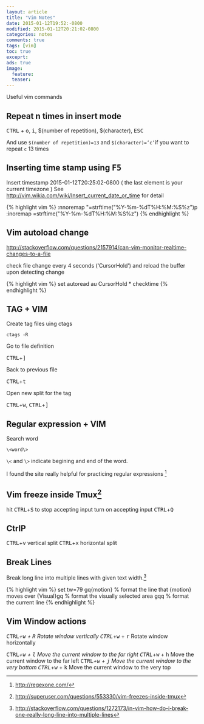 ```yaml
---
layout: article
title: "Vim Notes"
date: 2015-01-12T19:52:-0800
modified: 2015-01-12T20:21:02-0800
categories: notes
comments: true
tags: [vim]
toc: true
exceprt:
ads: true
image:
  feature:
  teaser:
---
```


Useful vim commands

## Repeat n times in insert mode

<kbd>CTRL</kbd> + <kbd>o</kbd>, <kbd>i</kbd>, $(number of repetition), $(character), <kbd>ESC</kbd>

And use `$(number of repetition)=13` and `$(character)=’c’`if you want to repeat `c` 13 times
## Inserting time stamp using <kbd>F5</kbd>

Insert timestamp 2015-01-12T20:25:02-0800 ( the last element is your current timezone )
See <http://vim.wikia.com/wiki/Insert_current_date_or_time> for detail

<!--more-->

{% highlight vim %}
:nnoremap <F5> "=strftime("%Y-%m-%dT%H:%M:%S%z")<CR>p<br>
:inoremap <F5> <C-R>=strftime("%Y-%m-%dT%H:%M:%S%z")<CR>
{% endhighlight %}


## Vim autoload change

<http://stackoverflow.com/questions/2157914/can-vim-monitor-realtime-changes-to-a-file>

check file change every 4 seconds (‘CursorHold’) and reload the buffer upon detecting change

{% highlight vim %}
set autoread
au CursorHold * checktime
{% endhighlight %}

## TAG + VIM

Create tag files uing ctags

    ctags -R

Go to file definition

<kbd>CTRL</kbd>+<kbd>]</kbd>

Back to previous file

<kbd>CTRL</kbd>+<kbd>t</kbd>

Open new split for the tag

<kbd>CTRL</kbd>+<kbd>w</kbd>, <kbd>CTRL</kbd>+<kbd>]</kbd>


## Regular expression + VIM

Search word

    \<word\>

`\<` and `\>` indicate begining and end of the word.

I found the site really helpful for practicing regular expressions [^1]


## Vim freeze inside Tmux[^3]

hit <kbd>CTRL</kbd>+<kbd>S</kbd> to stop accepting input
turn on accepting input <kbd>CTRL</kbd>+<kbd>Q</kbd>

## CtrlP

<kbd>CTRL</kbd>+<kbd>v</kbd> vertical split
<kbd>CTRL</kbd>+<kbd>x</kbd> horizontal split

## Break Lines

Break long line into multiple lines with given text width.[^4]

{% highlight vim %}
set tw=79
gq{motion} % format the line that {motion} moves over
{Visual}gq % format the visually selected area
gqq        % format the current line
{% endhighlight %}

## Vim Window actions

<kbd>CTRL</kbd>_+<kbd>w</kbd> + <kbd>R</kbd> Rotate window vertically
<kbd>CTRL</kbd>_+<kbd>w</kbd> + <kbd>r</kbd> Rotate window horizontally

<kbd>CTRL</kbd>_+<kbd>w</kbd> + <kbd>l</kbd> Move the current window to the far right
<kbd>CTRL</kbd>_+<kbd>w</kbd> + <kbd>h</kbd> Move the current window to the far left
<kbd>CTRL</kbd>_+<kbd>w</kbd> + <kbd>j</kbd> Move the current window to the very bottom 
<kbd>CTRL</kbd>_+<kbd>w</kbd> + <kbd>k</kbd> Move the current window to the very top


[^1]: http://regexone.com/ 
[^2]: http://vim.wikia.com/wiki/Search_patterns
[^3]: http://superuser.com/questions/553330/vim-freezes-inside-tmux
[^4]: http://stackoverflow.com/questions/1272173/in-vim-how-do-i-break-one-really-long-line-into-multiple-lines
